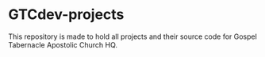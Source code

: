 # GTCdev-projects
This repository is made to hold all projects and their source code for Gospel Tabernacle Apostolic Church HQ.
